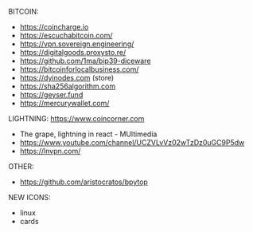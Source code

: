 BITCOIN:
- https://coincharge.io
- https://escuchabitcoin.com/
- https://vpn.sovereign.engineering/
- https://digitalgoods.proxysto.re/
- https://github.com/1ma/bip39-diceware
- https://bitcoinforlocalbusiness.com/
- https://dyinodes.com (store)
- https://sha256algorithm.com
- https://geyser.fund
- https://mercurywallet.com/

LIGHTNING:
https://www.coincorner.com
- The grape, lightning in react - MUltimedia
- https://www.youtube.com/channel/UCZVLvVz02wTzDz0uGC9P5dw
- https://lnvpn.com/

OTHER:
- https://github.com/aristocratos/bpytop

NEW ICONS:
- linux
- cards